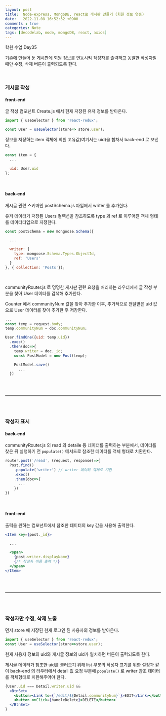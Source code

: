 ```yaml
---
layout: post
title:  Node-express, MongoDB, react로 게시판 만들기 (회원 정보 연동)
date:   2022-11-08 16:52:32 +0900
comments : true
categories: Note
tags: [decodelab, node, mongoDB, react, axios]
---
```


학원 수업 Day35

기존에 만들어 둔 게시판에 회원 정보를 연동시켜 작성자를 출력하고 동일한 작성자일 때만 수정, 삭제 버튼이 출력되도록 한다.

<br>

### 게시글 작성


#### front-end

글 작성 컴포넌트 Create.js 에서 현재 저장된 유저 정보를 받아온다.

```javascript
import { useSelector } from 'react-redux';

const User = useSelector(store=> store.user);
```

정보를 저장하는 item 객체에 회원 고유값(여기서는 uid)을 합쳐서 back-end 로 보낸다.

```javascript
const item = {
  ...

  uid: User.uid
};
```

<br>

#### back-end

게시글 관련 스키마인 postSchema.js 파일에서 writer 를 추가한다.

유저 데이터가 저장된 Users 컬렉션을 참조하도록 type 과 ref 로 이루어진 객체 형태를 데이터타입으로 지정한다.

```javascript
const postSchema = new mongoose.Schema({

  ...

  writer: {
    type: mongoose.Schema.Types.ObjectId,
    ref: 'Users'
  }
}, { collection: 'Posts'});
```

<br>

communityRouter.js 로 명명한 게시판 관련 요청을 처리하는 라우터에서 글 작성 부분을 찾아 User 데이터를 검색해 추가한다.

Counter 에서 communityNum 값을 찾아 추가한 이후, 추가적으로  전달받은 uid 값으로 User 데이터를 찾아 추가한 후 저장한다.

```javascript
...
const temp = request.body;
temp.communityNum = doc.communityNum;

User.findOne({uid: temp.uid})
  .exec()
  .then(doc=>{
    temp.writer = doc._id;
    const PostModel = new Post(temp);

    PostModel.save()
      ...
  })
```

<br><br>
<hr>
<br><br>

### 작성자 표시

#### back-end

communityRouter.js 의 read 와 detaile 등 데이터를 출력하는 부분에서, 데이터를 찾은 뒤 실행하기 전 `populate()` 메서드로 참조한 데이터를 객체 형태로 치환한다. 

```javascript
router.post('/read', (request, response)=>{
  Post.find()
    .populate('writer') // writer 데이터 객체로 치환
    .exec()
    .then(doc=>{
      ...
    })
})
```

<br>

#### front-end

출력을 원하는 컴포넌트에서 참조한 데이터의 key 값을 사용해 출력한다.

```jsx
<Item key={post._id}>

  ...

  <span>
    {post.writer.displayName} 
    {/* 작성자 이름 출력 */}
  </span>
</Item>
```

<br><br>
<hr>
<br><br>

### 작성자만 수정, 삭제 노출

먼저 store 에 저장된 현재 로그인 된 사용자의 정보를 받아온다.

```javascript
import { useSelector } from 'react-redux';
const User = useSelector(store=>store.user);
```

현재 사용자 정보의 uid와 게시글 정보의 uid가 일치하면 버튼이 출력되도록 한다.

게시글 데이터가 참조한 uid를 불러오기 위해 list 부분의 작성자 표기를 위한 설정과 같이 back-end 의 라우터에서 detail 값 요청 부분에 `populate()` 로 writer 참조 데이터를 객체형태로 치환해주어야 한다.

```jsx
{User.uid === Detail.writer.uid &&
  <BtnSet>
    <button><Link to={`/edit/${Detail.communityNum}`}>EDIT</Link></button>
    <button onClick={handleDelete}>DELETE</button>
  </BtnSet>
}
```

<br>

